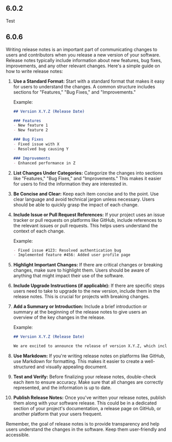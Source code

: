 ## 6.0.2
Test
## 6.0.6
Writing release notes is an important part of communicating changes to users and contributors when you release a new version of your software. Release notes typically include information about new features, bug fixes, improvements, and any other relevant changes. Here's a simple guide on how to write release notes:

1. **Use a Standard Format:**
   Start with a standard format that makes it easy for users to understand the changes. A common structure includes sections for "Features," "Bug Fixes," and "Improvements."

   Example:
   ```markdown
   ## Version X.Y.Z (Release Date)

   ### Features
   - New feature 1
   - New feature 2

   ### Bug Fixes
   - Fixed issue with X
   - Resolved bug causing Y

   ### Improvements
   - Enhanced performance in Z
   ```

2. **List Changes Under Categories:**
   Categorize the changes into sections like "Features," "Bug Fixes," and "Improvements." This makes it easier for users to find the information they are interested in.

3. **Be Concise and Clear:**
   Keep each item concise and to the point. Use clear language and avoid technical jargon unless necessary. Users should be able to quickly grasp the impact of each change.

4. **Include Issue or Pull Request References:**
   If your project uses an issue tracker or pull requests on platforms like GitHub, include references to the relevant issues or pull requests. This helps users understand the context of each change.

   Example:
   ```markdown
   - Fixed issue #123: Resolved authentication bug
   - Implemented feature #456: Added user profile page
   ```

5. **Highlight Important Changes:**
   If there are critical changes or breaking changes, make sure to highlight them. Users should be aware of anything that might impact their use of the software.

6. **Include Upgrade Instructions (if applicable):**
   If there are specific steps users need to take to upgrade to the new version, include them in the release notes. This is crucial for projects with breaking changes.

7. **Add a Summary or Introduction:**
   Include a brief introduction or summary at the beginning of the release notes to give users an overview of the key changes in the release.

   Example:
   ```markdown
   ## Version X.Y.Z (Release Date)

   We are excited to announce the release of version X.Y.Z, which includes several new features, bug fixes, and improvements. Read on for more details about the changes in this release.
   ```

8. **Use Markdown:**
   If you're writing release notes on platforms like GitHub, use Markdown for formatting. This makes it easier to create a well-structured and visually appealing document.

9. **Test and Verify:**
   Before finalizing your release notes, double-check each item to ensure accuracy. Make sure that all changes are correctly represented, and the information is up to date.

10. **Publish Release Notes:**
    Once you've written your release notes, publish them along with your software release. This could be in a dedicated section of your project's documentation, a release page on GitHub, or another platform that your users frequent.

Remember, the goal of release notes is to provide transparency and help users understand the changes in the software. Keep them user-friendly and accessible.

